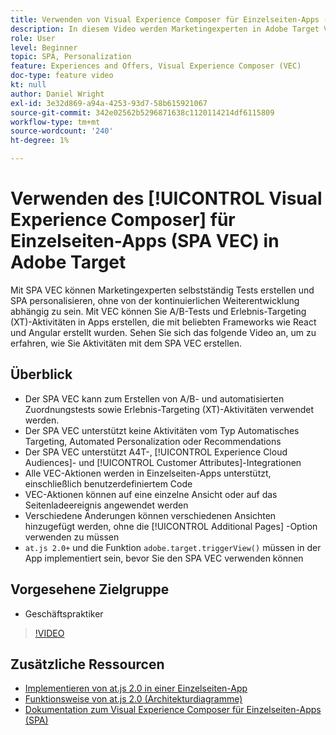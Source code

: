 ```yaml
---
title: Verwenden von Visual Experience Composer für Einzelseiten-Apps (SPA VEC)
description: In diesem Video werden Marketingexperten in Adobe Target Visual Experience Composer für Einzelseiten-Apps (SPA VEC) vorgestellt. In diesem Video erfahren Sie, wie Sie Aktivitäten mit dem SPA VEC erstellen.
role: User
level: Beginner
topic: SPA, Personalization
feature: Experiences and Offers, Visual Experience Composer (VEC)
doc-type: feature video
kt: null
author: Daniel Wright
exl-id: 3e32d869-a94a-4253-93d7-58b615921067
source-git-commit: 342e02562b5296871638c1120114214df6115809
workflow-type: tm+mt
source-wordcount: '240'
ht-degree: 1%

---
```


# Verwenden des [!UICONTROL Visual Experience Composer] für Einzelseiten-Apps (SPA VEC) in Adobe Target

Mit SPA VEC können Marketingexperten selbstständig Tests erstellen und SPA personalisieren, ohne von der kontinuierlichen Weiterentwicklung abhängig zu sein. Mit VEC können Sie A/B-Tests und Erlebnis-Targeting (XT)-Aktivitäten in Apps erstellen, die mit beliebten Frameworks wie React und Angular erstellt wurden. Sehen Sie sich das folgende Video an, um zu erfahren, wie Sie Aktivitäten mit dem SPA VEC erstellen.

## Überblick

* Der SPA VEC kann zum Erstellen von A/B- und automatisierten Zuordnungstests sowie Erlebnis-Targeting (XT)-Aktivitäten verwendet werden.
* Der SPA VEC unterstützt keine Aktivitäten vom Typ Automatisches Targeting, Automated Personalization oder Recommendations
* Der SPA VEC unterstützt A4T-, [!UICONTROL Experience Cloud Audiences]- und [!UICONTROL Customer Attributes]-Integrationen
* Alle VEC-Aktionen werden in Einzelseiten-Apps unterstützt, einschließlich benutzerdefiniertem Code
* VEC-Aktionen können auf eine einzelne Ansicht oder auf das Seitenladeereignis angewendet werden
* Verschiedene Änderungen können verschiedenen Ansichten hinzugefügt werden, ohne die [!UICONTROL Additional Pages] -Option verwenden zu müssen
* `at.js 2.0+` und die Funktion `adobe.target.triggerView()` müssen in der App implementiert sein, bevor Sie den SPA VEC verwenden können

## Vorgesehene Zielgruppe

* Geschäftspraktiker

>[!VIDEO](https://video.tv.adobe.com/v/26249?quality=12)


## Zusätzliche Ressourcen

* [Implementieren von at.js 2.0 in einer Einzelseiten-App](../implementation/implement-atjs-20-in-a-single-page-application.md)
* [Funktionsweise von at.js 2.0 (Architekturdiagramme)](../implementation/understanding-how-atjs-20-works.md)
* [Dokumentation zum Visual Experience Composer für Einzelseiten-Apps (SPA)](https://experienceleague.adobe.com/docs/target/using/experiences/spa-visual-experience-composer.html?lang=en)
